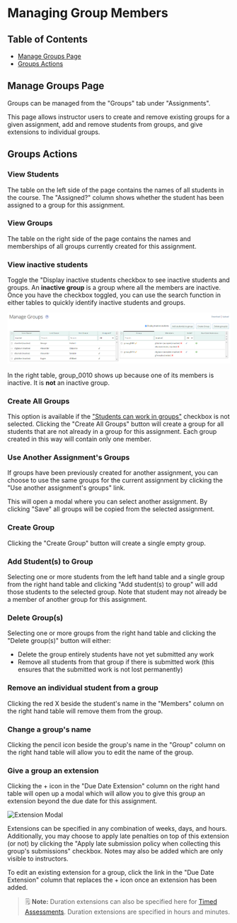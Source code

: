 # Managing Group Members

## Table of Contents

- [Manage Groups Page](#manage-groups-page)
- [Groups Actions](#groups-actions)

## Manage Groups Page

Groups can be managed from the "Groups" tab under "Assignments".

This page allows instructor users to create and remove existing groups for a given assignment, add and remove students from groups, and give extensions to individual groups.

## Groups Actions

### View Students

The table on the left side of the page contains the names of all students in the course. The "Assigned?" column shows whether the student has been assigned to a group for this assignment.

### View Groups

The table on the right side of the page contains the names and memberships of all groups currently created for this assignment.

### View inactive students

Toggle the "Display inactive students checkbox to see inactive students and groups. An **inactive group** is a group where all the members are inactive. Once you have the checkbox toggled, you can use the search function in either tables to quickly identify inactive students and groups.

![Search inactive](images/search-inactive-students-groups.png)

In the right table, group_0010 shows up because one of its members is inactive. It is **not** an inactive group.

### Create All Groups

This option is available if the ["Students can work in groups"](Instructor-Guide--Assignments--Setting-Up.md#group-properties) checkbox is not selected. Clicking the "Create All Groups" button will create a group for all students that are not already in a group for this assignment. Each group created in this way will contain only one member.

### Use Another Assignment's Groups

If groups have been previously created for another assignment, you can choose to use the same groups for the current assignment by clicking the "Use another assignment's groups" link.

This will open a modal where you can select another assignment. By clicking "Save" all groups will be copied from the selected assignment.

### Create Group

Clicking the "Create Group" button will create a single empty group.

### Add Student(s) to Group

Selecting one or more students from the left hand table and a single group from the right hand table and clicking "Add student(s) to group" will add those students to the selected group. Note that student may not already be a member of another group for this assignment.

### Delete Group(s)

Selecting one or more groups from the right hand table and clicking the "Delete group(s)" button will either:

- Delete the group entirely students have not yet submitted any work
- Remove all students from that group if there is submitted work (this ensures that the submitted work is not lost permanently)

### Remove an individual student from a group

Clicking the red X beside the student's name in the "Members" column on the right hand table will remove them from the group.

### Change a group's name

Clicking the pencil icon beside the group's name in the "Group" column on the right hand table will allow you to edit the name of the group.

### Give a group an extension

Clicking the + icon in the "Due Date Extension" column on the right hand table will open up a modal which will allow you to give this group an extension beyond the due date for this assignment.

![Extension Modal](images/groups-extension-modal.png)

Extensions can be specified in any combination of weeks, days, and hours. Additionally, you may choose to apply late penalties on top of this extension (or not) by clicking the "Apply late submission policy when collecting this group's submissions" checkbox. Notes may also be added which are only visible to instructors.

To edit an existing extension for a group, click the link in the "Due Date Extension" column that replaces the + icon once an extension has been added.

> :spiral_notepad: **Note:** Duration extensions can also be specified here for [Timed Assessments](Instructor-Guide--Timed-Assessments.md). Duration extensions are specified in hours and minutes.
